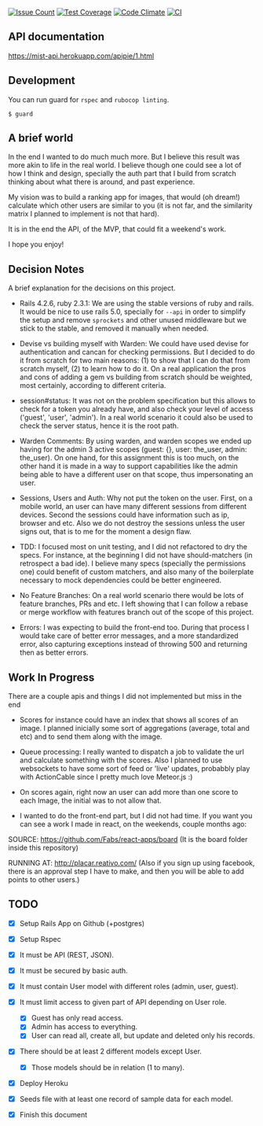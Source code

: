 [![Issue Count](https://codeclimate.com/repos/5770ad2787e992006c002f20/badges/c8bef36bd9fe94cc209b/issue_count.svg)](https://codeclimate.com/repos/5770ad2787e992006c002f20/feed)
[![Test Coverage](https://codeclimate.com/repos/5770ad2787e992006c002f20/badges/c8bef36bd9fe94cc209b/coverage.svg)](https://codeclimate.com/repos/5770ad2787e992006c002f20/coverage)
[![Code Climate](https://codeclimate.com/repos/5770ad2787e992006c002f20/badges/c8bef36bd9fe94cc209b/gpa.svg)](https://codeclimate.com/repos/5770ad2787e992006c002f20/feed)
[![CI](https://circleci.com/gh/Fabs/mysterious-ruby.svg?style=shield&circle-token=7747d26213bdd9d2460d4322a886dcdb89ed7781)]()

## API documentation
https://mist-api.herokuapp.com/apipie/1.html

## Development

You can run guard for `rspec` and `rubocop linting`. 
```
$ guard
```

## A brief world

In the end I wanted to do much much more. But I believe this result was
more akin to life in the real world. I believe though one could see a lot
of how I think and design, specially the auth part that I build from scratch
thinking about what there is around, and past experience. 

My vision was to build a ranking app for images, that would (oh dream!)
calculate which other users are similar to you (it is not far, and the
similarity matrix I planned to implement is not that hard). 

It is in the end the API, of the MVP, that could fit a weekend's work.

I hope you enjoy!

## Decision Notes
A brief explanation for the decisions on this project.

- Rails 4.2.6, ruby 2.3.1: We are using the stable versions of ruby and 
rails. It would be nice to use rails 5.0, specially for `--api` in order
to simplify the setup and remove `sprockets` and other unused middleware
but we stick to the stable, and removed it manually when needed.

- Devise vs building myself with Warden: We could have used devise for
authentication and cancan for checking permissions. But I decided to do
it from scratch for two main reasons: (1) to show that I can do that
from scratch myself, (2) to learn how to do it. On a real application 
the pros and cons of adding a gem vs building from scratch should be 
weighted, most certainly,  according to different criteria. 

- session#status: It was not on the problem specification but this 
allows to check for a token you already have, and also check your level
of access ('guest', 'user', 'admin'). In a real world scenario it could
also be used to check the server status, hence it is the root path.

- Warden Comments: By using warden, and warden scopes we ended up having
for the admin 3 active scopes (guest: {}, user: the_user, admin: the_user).
On one hand, for this assignment this is too much, on the other hand
it is made in a way to support capabilities like the admin being able
to have a different user on that scope, thus impersonating an user. 

- Sessions, Users and Auth: Why not put the token on the user. First, on
a mobile world, an user can have many different sessions from different
devices. Second the sessions could have information such as ip, browser and
etc. Also we do not destroy the sessions unless the user signs out, that
is to me for the moment a design flaw.

- TDD: I focused most on unit testing, and I did not refactored to dry
the specs. For instance, at the beginning I did not have should-matchers
(in retrospect a bad ide). I believe many specs (specially the permissions
one) could benefit of custom matchers, and also many of the boilerplate
necessary to mock dependencies could be better engineered. 

- No Feature Branches: On a real world scenario there would be lots of
feature branches, PRs and etc. I left showing that I can follow a rebase
or merge workflow with features branch out of the scope of this project.

- Errors: I was expecting to build the front-end too. During that process
I would take care of better error messages, and a more standardized error,
also capturing exceptions instead of throwing 500 and returning then as
better errors. 

## Work In Progress

There are a couple apis and things I did not implemented but miss in the end

- Scores for instance could have an index that shows all scores of an image.
I planned inicially some sort of aggregations (average, total and etc) and 
to send them along with the image. 

- Queue processing: I really wanted to dispatch a job to validate the url
and calculate something with the scores. Also I planned to use websockets
to have some sort of feed or 'live' updates, probabbly play with ActionCable
since I pretty much love Meteor.js :)

- On scores again, right now an user can add more than one score to each
Image, the initial was to not allow that.

- I wanted to do the front-end part, but I did not had time. If you want
you can see a work I made in react, on the weekends, couple months ago:

SOURCE: https://github.com/Fabs/react-apps/board
(It is the board folder inside this repository)

RUNNING AT: http://placar.reativo.com/
(Also if you sign up using facebook, there is an approval step I have to make, and then you will be able to add points to other users.)


## TODO
- [x] Setup Rails App on Github (+postgres)
- [x] Setup Rspec

- [x] It must be API (REST, JSON).
- [x] It must be secured by basic auth.
- [x] It must contain User model with different roles (admin, user, guest).
- [x] It must limit access to given part of API depending on User role.
    - [x] Guest has only read access.
    - [x] Admin has access to everything.
    - [x] User can read all, create all, but update and deleted only his records.
- [x] There should be at least 2 different models except User.
    - [x] Those models should be in relation (1 to many).
- [x] Deploy Heroku
- [x] Seeds file with at least one record of sample data for each model.
- [x] Finish this document
